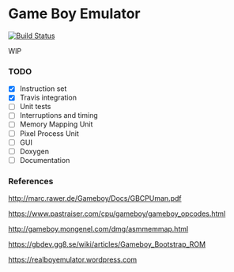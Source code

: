 # Game Boy Emulator
[![Build Status](https://travis-ci.org/mapamarco/naive_gbe.svg?branch=master)](https://travis-ci.org/mapamarco/naive_gbe)

WIP

### TODO
- [x] Instruction set
- [x] Travis integration 
- [ ] Unit tests
- [ ] Interruptions and timing
- [ ] Memory Mapping Unit
- [ ] Pixel Process Unit
- [ ] GUI
- [ ] Doxygen
- [ ] Documentation

### References
http://marc.rawer.de/Gameboy/Docs/GBCPUman.pdf

https://www.pastraiser.com/cpu/gameboy/gameboy_opcodes.html

http://gameboy.mongenel.com/dmg/asmmemmap.html

https://gbdev.gg8.se/wiki/articles/Gameboy_Bootstrap_ROM

https://realboyemulator.wordpress.com
